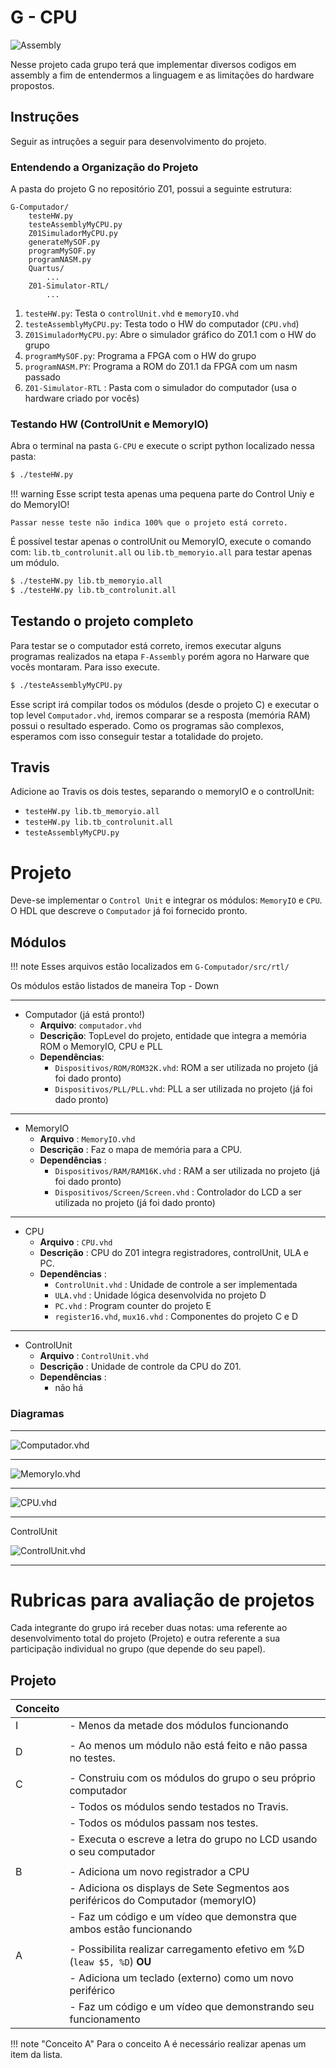 # G - CPU

![Assembly](figs/G-CPU/sistema-pc.png)


Nesse projeto cada grupo terá que implementar diversos codigos em assembly a fim de entendermos a linguagem e as limitações do hardware propostos.

## Instruções 

Seguir as intruções a seguir para desenvolvimento do projeto.

### Entendendo a Organização do Projeto

A pasta do projeto G no repositório Z01, possui a seguinte estrutura:

```
G-Computador/
    testeHW.py
    testeAssemblyMyCPU.py
    Z01SimuladorMyCPU.py
    generateMySOF.py
    programMySOF.py
    programNASM.py
    Quartus/
        ...
    Z01-Simulator-RTL/
        ...
```

1. `testeHW.py`: Testa o `controlUnit.vhd` e `memoryIO.vhd`
1. `testeAssemblyMyCPU.py`: Testa todo o HW do computador (`CPU.vhd`)
1. `Z01SimuladorMyCPU.py`: Abre o simulador gráfico do Z01.1 com o HW do grupo
1. `programMySOF.py`: Programa a FPGA com o HW do grupo
1. `programNASM.PY`: Programa a ROM do Z01.1 da FPGA com um nasm passado
1. `Z01-Simulator-RTL` : Pasta com o simulador do computador (usa o hardware criado por vocês)

### Testando HW (ControlUnit e MemoryIO)

Abra o terminal na pasta `G-CPU` e execute o script python localizado nessa pasta:

```bash
$ ./testeHW.py
```

!!! warning
    Esse script testa apenas uma pequena parte
    do Control Uniy e do MemoryIO!

    Passar nesse teste não indica 100% que o projeto está correto.

É possível testar apenas o controlUnit ou MemoryIO, execute o comando com: `lib.tb_controlunit.all` ou `lib.tb_memoryio.all` para testar apenas um módulo. 

```bash
$ ./testeHW.py lib.tb_memoryio.all 
$ ./testeHW.py lib.tb_controlunit.all
```

## Testando o projeto completo

Para testar se o computador está correto, iremos executar alguns programas realizados na etapa `F-Assembly` porém agora no Harware que vocês montaram. Para isso execute.

```bash
$ ./testeAssemblyMyCPU.py
```

Esse script irá compilar todos os módulos (desde o projeto C) e executar o top level `Computador.vhd`, iremos comparar se a resposta (memória RAM) possui o resultado esperado. Como os programas são complexos, esperamos com isso conseguir testar a totalidade do projeto.

## Travis

Adicione ao Travis os dois testes, separando o memoryIO e o controlUnit:

- `testeHW.py lib.tb_memoryio.all`
- `testeHW.py lib.tb_controlunit.all`
- `testeAssemblyMyCPU.py`


# Projeto

Deve-se implementar o `Control Unit` e integrar os módulos: `MemoryIO` e `CPU`. O HDL que descreve o `Computador` já foi fornecido pronto.

## Módulos 


!!! note
    Esses arquivos estão localizados em `G-Computador/src/rtl/`

Os módulos estão listados de maneira Top - Down

---------------------------
 
- Computador (já está pronto!)
    - **Arquivo**: `computador.vhd`
    - **Descrição**: TopLevel do projeto, entidade que integra a memória ROM o MemoryIO, CPU e PLL
    - **Dependências**:
         - `Dispositivos/ROM/ROM32K.vhd`: ROM a ser utilizada no projeto (já foi dado pronto)
         - `Dispositivos/PLL/PLL.vhd`: PLL a ser utilizada no projeto (já foi dado pronto)
    
             
---------------------------

- MemoryIO
    - **Arquivo**   : `MemoryIO.vhd`
    - **Descrição** : Faz o mapa de memória para a CPU.
    - **Dependências** :
         - `Dispositivos/RAM/RAM16K.vhd` : RAM a ser utilizada no projeto (já foi dado pronto)
         - `Dispositivos/Screen/Screen.vhd` : Controlador do LCD a ser utilizada no projeto (já foi dado pronto)
    
    
---------------------------

- CPU
    - **Arquivo**   : `CPU.vhd`
    - **Descrição** : CPU do Z01 integra registradores, controlUnit, ULA e PC.
    - **Dependências** :
         - `ControlUnit.vhd` : Unidade de controle a ser implementada
         - `ULA.vhd` : Unidade lógica desenvolvida no projeto D
         - `PC.vhd` : Program counter do projeto E
         - `register16.vhd`, `mux16.vhd` : Componentes do projeto C e D 
    

---------------------------

- ControlUnit
    - **Arquivo**   : `ControlUnit.vhd`
    - **Descrição** : Unidade de controle da CPU do Z01.
    - **Dependências** :
         - não há 
         
### Diagramas 

---------------------------

![Computador.vhd](figs/G-CPU/computador.png)

---------------------------

![MemoryIo.vhd](figs/G-CPU/memoryIO.png)

---------------------------

![CPU.vhd](figs/G-CPU/CPU.png)

---------------------------

ControlUnit

![ControlUnit.vhd](figs/G-CPU/controlUnit.png)

---------------------------

# Rubricas para avaliação de projetos

Cada integrante do grupo irá receber duas notas: uma referente ao desenvolvimento total do projeto (Projeto) e outra referente a sua participação individual no grupo (que depende do seu papel).

## Projeto

| Conceito |                                                                                   |
|----------|-----------------------------------------------------------------------------------|
| I        | - Menos da metade dos módulos funcionando                                         |
|          |                                                                                   |
| D        | - Ao menos um módulo não está feito e não passa no testes.                        |
|          |                                                                                   |
| C        | - Construiu com os módulos do grupo o seu próprio computador                      |
|          | - Todos os módulos sendo testados no Travis.                                      |
|          | - Todos os módulos passam nos testes.                                             |
|          | - Executa o escreve a letra do grupo no LCD usando o seu computador               |
|          |                                                                                   |
| B        | - Adiciona um novo registrador a CPU                                              |
|          | - Adiciona os displays de Sete Segmentos aos periféricos do Computador (memoryIO) |
|          | - Faz um código e um vídeo que demonstra que ambos estão funcionando              |
|          |                                                                                   |
| A        | - Possibilita realizar carregamento efetivo em %D (`leaw $5, %D`)  **OU**         |
|          | - Adiciona um teclado (externo) como um novo periférico                           |
|          | - Faz um código e um vídeo que demonstrando seu funcionamento                |


!!! note "Conceito A"
    Para o conceito A é necessário realizar apenas um item da lista.
